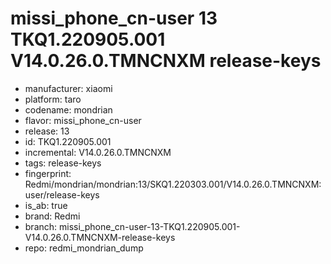 # missi_phone_cn-user 13 TKQ1.220905.001 V14.0.26.0.TMNCNXM release-keys
- manufacturer: xiaomi
- platform: taro
- codename: mondrian
- flavor: missi_phone_cn-user
- release: 13
- id: TKQ1.220905.001
- incremental: V14.0.26.0.TMNCNXM
- tags: release-keys
- fingerprint: Redmi/mondrian/mondrian:13/SKQ1.220303.001/V14.0.26.0.TMNCNXM:user/release-keys
- is_ab: true
- brand: Redmi
- branch: missi_phone_cn-user-13-TKQ1.220905.001-V14.0.26.0.TMNCNXM-release-keys
- repo: redmi_mondrian_dump
